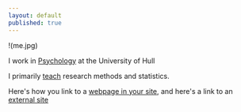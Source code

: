 ```yaml
---
layout: default
published: true
---
```


!(me.jpg)

I work in [Psychology](http://www2.hull.ac.uk/science/psychology.aspx) at the University of Hull

I primarily [teach](/teach/) research methods and statistics. 

Here's how you link to a [webpage in your site](/teaching/), and
here's a link to an [external site](https://www.google.com)
